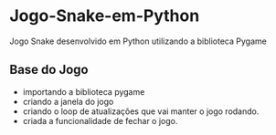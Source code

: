 # Jogo-Snake-em-Python
Jogo Snake desenvolvido em Python utilizando a biblioteca Pygame

## Base do Jogo
- importando a biblioteca pygame
- criando a janela do jogo
- criando o loop de atualizações que vai manter o jogo rodando.
- criada a funcionalidade de fechar o jogo.
